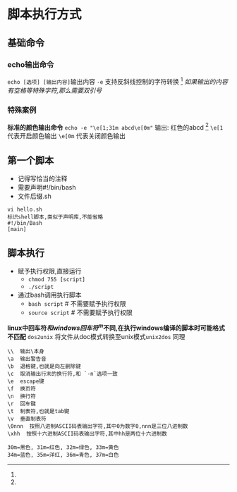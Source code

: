 # 脚本执行方式

## 基础命令

### echo输出命令

`echo [选项] [输出内容]`输出内容
`-e` 支持反斜线控制的字符转换 [^转换字符表]
_如果输出的内容有空格等特殊字符,那么需要双引号_

### 特殊案例

**标准的颜色输出命令**
`echo -e "\e[1;31m abcd\e[0m"` 输出: 红色的abcd  [^颜色代码对应]
`\e[1` 代表开启颜色输出
`\e[0m` 代表关闭颜色输出

## 第一个脚本

* 记得写恰当的注释
* 需要声明#!/bin/bash
* 文件后缀.sh
```
vi hello.sh
标识shell脚本,类似于声明库,不能省略
#!/bin/Bash
[main]
```

## 脚本执行

* 赋予执行权限,直接运行
    * `chmod 755 [script]`
    * `./script`
* 通过bash调用执行脚本
    * `bash script` # 不需要赋予执行权限
    * `source script` # 不需要赋予执行权限


**linux中回车符$和windows回车符^m$不同,在执行windows编译的脚本时可能格式不匹配**
`dos2unix` 将文件从doc模式转换至unix模式`unix2dos` 同理



















[^转换字符表]:
```shell
\\  输出\本身
\a  输出警告音
\b  退格键,也就是向左删除键
\c  取消输出行末的换行符,和 `-n`选项一致
\e  escape键
\f  换页符
\n  换行符
\r  回车键
\t  制表符,也就是tab键
\v  垂直制表符
\0nnn  按照八进制ASCII码表输出字符,其中0为数字0,nnn是三位八进制数
\xhh  按照十六进制ASCII码表输出字符,其中hh是两位十六进制数
```

[^颜色代码对应]:
```
30m=黑色, 31m=红色, 32m=绿色, 33m=黄色
34m=蓝色, 35m=洋红, 36m=青色, 37m=白色
```




